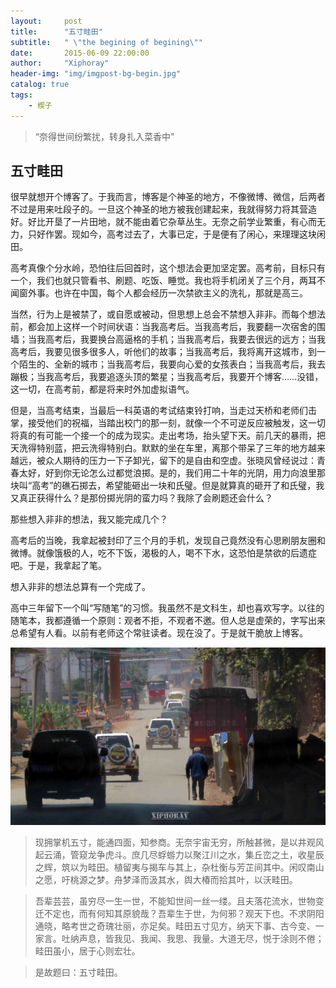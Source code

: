 ```yaml
---
layout:     post
title:      "五寸畦田"
subtitle:   " \"the begining of begining\"" 
date:       2015-06-09 22:00:00
author:     "Xiphoray"
header-img: "img/imgpost-bg-begin.jpg"
catalog: true
tags:     
    - 楔子
---
```


> “奈得世间纷繁扰，转身扎入菜香中”


## 五寸畦田

很早就想开个博客了。于我而言，博客是个神圣的地方，不像微博、微信，后两者不过是用来吐段子的。一旦这个神圣的地方被我创建起来，我就得努力将其营造好。好比开垦了一片田地，就不能由着它杂草丛生。无奈之前学业繁重，有心而无力，只好作罢。现如今，高考过去了，大事已定，于是便有了闲心，来理理这块闲田。

高考真像个分水岭，恐怕往后回首时，这个想法会更加坚定罢。高考前，目标只有一个，我们也就只管看书、刷题、吃饭、睡觉。我也将手机闭关了三个月，两耳不闻窗外事。也许在中国，每个人都会经历一次禁欲主义的洗礼，那就是高三。

当然，行为上是被禁了，或自愿或被动，但思想上总会不禁想入非非。而每个想法前，都会加上这样一个时间状语：当我高考后。当我高考后，我要翻一次宿舍的围墙；当我高考后，我要换台高逼格的手机；当我高考后，我要去很远的远方；当我高考后，我要见很多很多人，听他们的故事；当我高考后，我将离开这城市，到一个陌生的、全新的城市；当我高考后，我要向心爱的女孩表白；当我高考后，我去蹦极；当我高考后，我要追逐头顶的繁星；当我高考后，我要开个博客……没错，这一切，在高考前，都是将来时外加虚拟语气。

但是，当高考结束，当最后一科英语的考试结束铃打响，当走过天桥和老师们击掌，接受他们的祝福，当踏出校门的那一刻，就像一个不可逆反应被触发，这一切将真的有可能一个接一个的成为现实。走出考场，抬头望下天。前几天的暴雨，把天洗得特别蓝，把云洗得特别白。默默的坐在车里，离那个带呆了三年的地方越来越远，被众人期待的压力一下子卸光，留下的是自由和空虚。张晓风曾经说过：青春太好，好到你无论怎么过都觉浪掷。是的，我们用二十年的光阴，用力向浪里那块叫“高考”的礁石掷去，希望能砸出一块和氏璧。但是就算真的砸开了和氏璧，我又真正获得什么？是那份掷光阴的蛮力吗？我除了会刷题还会什么？

那些想入非非的想法，我又能完成几个？

高考后的当晚，我拿起被封印了三个月的手机，发现自己竟然没有心思刷朋友圈和微博。就像饿极的人，吃不下饭，渴极的人，喝不下水，这恐怕是禁欲的后遗症吧。于是，我拿起了笔。

想入非非的想法总算有一个完成了。

高中三年留下一个叫“写随笔”的习惯。我虽然不是文科生，却也喜欢写字。以往的随笔本，我都遵循一个原则：观者不拒，不观者不邀。但人总是虚荣的，字写出来总希望有人看。以前有老师这个常驻读者。现在没了。于是就干脆放上博客。

![img](/img/2015-06-09-begin/8155.jpg)

> 现拥掌机五寸，能通四面，知参商。无奈宇宙无穷，所触甚微，是以井观风起云涌，管窥龙争虎斗。庶几尽蜉蝣力以聚江川之水，集丘峦之土，收星辰之辉，筑以为畦田。植留夷与揭车与其上，杂杜衡与芳芷间其中。闲叹南山之愿，吁桃源之梦。舟梦泽而汲其水，舆大椿而拾其叶，以沃畦田。

> 吾辈芸芸，虽穷尽一生一世，不能知世间一丝一缕。且夫落花流水，世物变迁不定也，而有何知其原貌哉？吾辈生于世，为何邪？观天下也。不求阴阳通晓，略考世之奇瑰壮丽，亦足矣。畦田五寸见方，纳天下事、古今变、一家言。吐纳声息，皆我见、我闻、我思、我量。大道无尽，悦于涂则不倦；畦田虽小，居于心则宏壮。

> 是故题曰：五寸畦田。​
